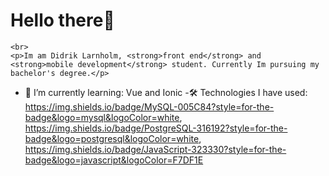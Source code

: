 ### <h1>Hello there👋</h1>
    <br>
    <p>Im am Didrik Larnholm, <strong>front end</strong> and <strong>mobile development</strong> student. Currently Im pursuing my bachelor's degree.</p>




- 🌱 I’m currently learning: Vue and Ionic
-🛠 Technologies I have used: https://img.shields.io/badge/MySQL-005C84?style=for-the-badge&logo=mysql&logoColor=white, https://img.shields.io/badge/PostgreSQL-316192?style=for-the-badge&logo=postgresql&logoColor=white,
https://img.shields.io/badge/JavaScript-323330?style=for-the-badge&logo=javascript&logoColor=F7DF1E


